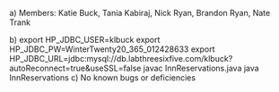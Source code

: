 a) Members: Katie Buck, Tania Kabiraj, Nick Ryan, Brandon Ryan, Nate Trank

b) export HP_JDBC_USER=klbuck
   export HP_JDBC_PW=WinterTwenty20_365_012428633
   export HP_JDBC_URL=jdbc:mysql://db.labthreesixfive.com/klbuck?autoReconnect=true\&useSSL=false
   javac InnReservations.java
   java InnReservations
c) No known bugs or deficiencies
